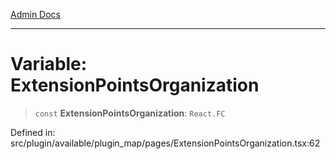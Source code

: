 [Admin Docs](/)

***

# Variable: ExtensionPointsOrganization

> `const` **ExtensionPointsOrganization**: `React.FC`

Defined in: src/plugin/available/plugin\_map/pages/ExtensionPointsOrganization.tsx:62
